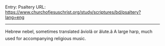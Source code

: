 Entry: Psaltery
URL: https://www.churchofjesuschrist.org/study/scriptures/bd/psaltery?lang=eng

---

Hebrew nebel, sometimes translated âviolâ or âlute.â A large harp, much used for accompanying religious music.
